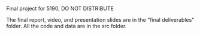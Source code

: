 Final project for 5190, DO NOT DISTRIBUTE

The final report, video, and presentation slides are in the "final deliverables" folder. All the code and data are in the src folder. 
